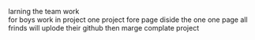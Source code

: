 larning the team work  
for boys work in project 
one project fore page  diside the one one page 
all frinds will  uplode their github 
then marge complate project
